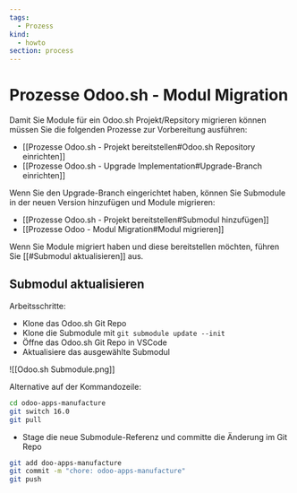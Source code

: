 ```yaml
---
tags:
  - Prozess
kind:
  - howto
section: process
---
```

# Prozesse Odoo.sh - Modul Migration

Damit Sie Module für ein Odoo.sh Projekt/Repsitory migrieren können müssen Sie die folgenden Prozesse zur Vorbereitung ausführen:

* [[Prozesse Odoo.sh - Projekt bereitstellen#Odoo.sh Repository einrichten]]
* [[Prozesse Odoo.sh - Upgrade Implementation#Upgrade-Branch einrichten]]

Wenn Sie den Upgrade-Branch eingerichtet haben, können Sie Submodule in der neuen Version hinzufügen und Module migrieren:

* [[Prozesse Odoo.sh - Projekt bereitstellen#Submodul hinzufügen]]
* [[Prozesse Odoo - Modul Migration#Modul migrieren]]

Wenn Sie Module migriert haben und diese bereitstellen möchten, führen Sie [[#Submodul aktualisieren]] aus.

## Submodul aktualisieren

Arbeitsschritte:

* Klone das Odoo.sh Git Repo
* Klone die Submodule mit `git submodule update --init`
* Öffne das Odoo.sh Git Repo in VSCode
* Aktualisiere das ausgewählte Submodul

![[Odoo.sh Submodule.png]]

Alternative auf der Kommandozeile:

```bash
cd odoo-apps-manufacture
git switch 16.0
git pull
```

* Stage die neue Submodule-Referenz und committe die Änderung im Git Repo

```bash
git add doo-apps-manufacture
git commit -m "chore: odoo-apps-manufacture"
git push
```